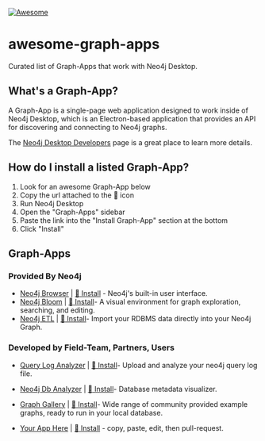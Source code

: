 [![Awesome](https://awesome.re/badge.svg)](https://awesome.re)

# awesome-graph-apps
Curated list of Graph-Apps that work with Neo4j Desktop.


## What's a Graph-App?

A Graph-App is a single-page web application designed to work inside of Neo4j Desktop, which is an Electron-based application that provides an API for discovering and connecting to Neo4j graphs.

The [Neo4j Desktop Developers](https://neo4j-apps.github.io) page is a great place to learn more details.

## How do I install a listed Graph-App?

1. Look for an awesome Graph-App below
2. Copy the url attached to the :link: icon
3. Run Neo4j Desktop
4. Open the "Graph-Apps" sidebar
5. Paste the link into the "Install Graph-App" section at the bottom
6. Click "Install"

## Graph-Apps

### Provided By Neo4j

- [Neo4j Browser](https://neo4j.com/developer/guide-neo4j-browser/) | [:link: Install](https://neo.jfrog.io/neo/api/npm/npm/neo4j-browser/) - Neo4j's built-in user interface.
- [Neo4j Bloom](https://neo4j.com/bloom/) | [:link: Install](https://neo.jfrog.io/neo/api/npm/npm/neo4j-bloom/)- A visual environment for graph exploration, searching, and editing.
- [Neo4j ETL](https://github.com/neo-technology/neo4j-etl) | [:link: Install](https://neo.jfrog.io/neo/api/npm/npm/neo4j-etl-ui/)- Import your RDBMS data directly into your Neo4j Graph.

### Developed by Field-Team, Partners, Users

- [Query Log Analyzer](https://github.com/kvegter/query-analyzer-app) | [:link: Install](https://neo.jfrog.io/neo/api/npm/npm/query-log-analyzer)- Upload and analyze your neo4j query log file.
- [Neo4j Db Analyzer](https://github.com/kvegter/dbreportapp) | [:link: Install](https://neo.jfrog.io/neo/api/npm/npm/neo4j-db-analyzer)- Database metadata visualizer.
- [Graph Gallery](https://portal.graphgist.org) | [:link: Install](https://r.neo4j.com/gallery-app)- Wide range of community provided example graphs, ready to run in your local database.

- [Your App Here]() | [:link: Install](http://replace-this-with-the-npm-package-url-or-a-direct-link-to-the-hosted-app) - copy, paste, edit, then pull-request.

